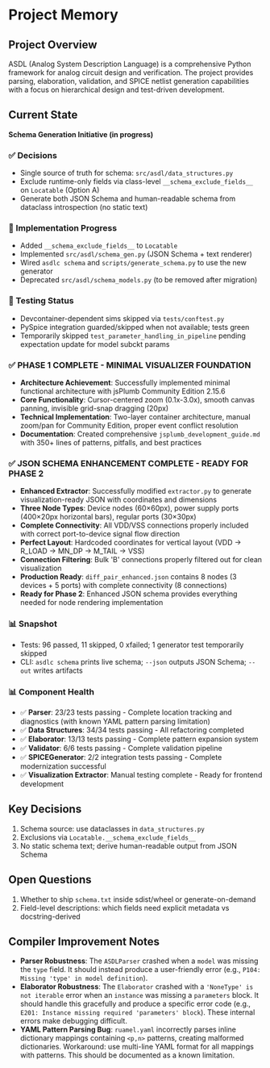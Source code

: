 # Project Memory

## Project Overview
ASDL (Analog System Description Language) is a comprehensive Python framework for analog circuit design and verification. The project provides parsing, elaboration, validation, and SPICE netlist generation capabilities with a focus on hierarchical design and test-driven development.

## Current State
**Schema Generation Initiative (in progress)**

### ✅ Decisions
- Single source of truth for schema: `src/asdl/data_structures.py`
- Exclude runtime-only fields via class-level `__schema_exclude_fields__` on `Locatable` (Option A)
- Generate both JSON Schema and human-readable schema from dataclass introspection (no static text)
  
### 🔧 Implementation Progress
- Added `__schema_exclude_fields__` to `Locatable`
- Implemented `src/asdl/schema_gen.py` (JSON Schema + text renderer)
- Wired `asdlc schema` and `scripts/generate_schema.py` to use the new generator
- Deprecated `src/asdl/schema_models.py` (to be removed after migration)

### 🧪 Testing Status
- Devcontainer-dependent sims skipped via `tests/conftest.py`
- PySpice integration guarded/skipped when not available; tests green
- Temporarily skipped `test_parameter_handling_in_pipeline` pending expectation update for model subckt params

### ✅ **PHASE 1 COMPLETE - MINIMAL VISUALIZER FOUNDATION**
- **Architecture Achievement**: Successfully implemented minimal functional architecture with jsPlumb Community Edition 2.15.6
- **Core Functionality**: Cursor-centered zoom (0.1x-3.0x), smooth canvas panning, invisible grid-snap dragging (20px)
- **Technical Implementation**: Two-layer container architecture, manual zoom/pan for Community Edition, proper event conflict resolution
- **Documentation**: Created comprehensive `jsplumb_development_guide.md` with 350+ lines of patterns, pitfalls, and best practices

### ✅ **JSON SCHEMA ENHANCEMENT COMPLETE - READY FOR PHASE 2**
- **Enhanced Extractor**: Successfully modified `extractor.py` to generate visualization-ready JSON with coordinates and dimensions
- **Three Node Types**: Device nodes (60×60px), power supply ports (400×20px horizontal bars), regular ports (30×30px)
- **Complete Connectivity**: All VDD/VSS connections properly included with correct port-to-device signal flow direction
- **Perfect Layout**: Hardcoded coordinates for vertical layout (VDD → R_LOAD → MN_DP → M_TAIL → VSS)
- **Connection Filtering**: Bulk 'B' connections properly filtered out for clean visualization
- **Production Ready**: `diff_pair_enhanced.json` contains 8 nodes (3 devices + 5 ports) with complete connectivity (8 connections)
- **Ready for Phase 2**: Enhanced JSON schema provides everything needed for node rendering implementation

### 📊 Snapshot
- Tests: 96 passed, 11 skipped, 0 xfailed; 1 generator test temporarily skipped
- CLI: `asdlc schema` prints live schema; `--json` outputs JSON Schema; `--out` writes artifacts

### 📊 **Component Health**
- ✅ **Parser**: 23/23 tests passing - Complete location tracking and diagnostics (with known YAML pattern parsing limitation)
- ✅ **Data Structures**: 34/34 tests passing - All refactoring completed  
- ✅ **Elaborator**: 13/13 tests passing - Complete pattern expansion system
- ✅ **Validator**: 6/6 tests passing - Complete validation pipeline
- ✅ **SPICEGenerator**: 2/2 integration tests passing - Complete modernization successful
- ✅ **Visualization Extractor**: Manual testing complete - Ready for frontend development

## Key Decisions
1. Schema source: use dataclasses in `data_structures.py`
2. Exclusions via `Locatable.__schema_exclude_fields__`
3. No static schema text; derive human-readable output from JSON Schema

## Open Questions
1. Whether to ship `schema.txt` inside sdist/wheel or generate-on-demand
2. Field-level descriptions: which fields need explicit metadata vs docstring-derived

## Compiler Improvement Notes
- **Parser Robustness**: The `ASDLParser` crashed when a `model` was missing the `type` field. It should instead produce a user-friendly error (e.g., `P104: Missing 'type' in model definition`).
- **Elaborator Robustness**: The `Elaborator` crashed with a `'NoneType' is not iterable` error when an `instance` was missing a `parameters` block. It should handle this gracefully and produce a specific error code (e.g., `E201: Instance missing required 'parameters' block`). These internal errors make debugging difficult.
- **YAML Pattern Parsing Bug**: `ruamel.yaml` incorrectly parses inline dictionary mappings containing `<p,n>` patterns, creating malformed dictionaries. Workaround: use multi-line YAML format for all mappings with patterns. This should be documented as a known limitation.